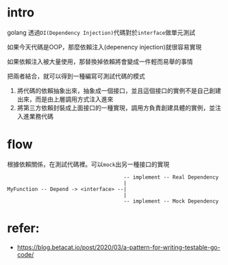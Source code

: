 # intro

golang 透過`DI(Dependency Injection)`代碼對於`interface`做單元測試


如果今天代碼是OOP，那麼依賴注入(depenency injection)就很容易實現

如果依賴注入被大量使用，那替換掉依賴將會變成一件輕而易舉的事情

把兩者結合，就可以得到一種編寫可測試代碼的模式

1. 將代碼的依賴抽象出來，抽象成一個接口，並且這個接口的實例不是自己創建出來，而是由上層調用方式注入進來
2. 將第三方依賴封裝成上面接口的一種實現，調用方負責創建具體的實例，並注入進業務代碼


# flow
根據依賴關係，在測試代碼裡。可以`mock`出另一種接口的實現

```
									  -- implement -- Real Dependency
									  |
MyFunction -- Depend -> <interface> --|
									  |
									  -- implement -- Mock Dependency
```


# refer:
- https://blog.betacat.io/post/2020/03/a-pattern-for-writing-testable-go-code/
